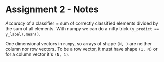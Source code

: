 # Assignment 2 - Notes

_Accuracy_ of a classifier = sum of correctly classified elements divided by the sum of all elements. With numpy we can do a nifty trick `(y_predict == y_label).mean()`.

One dimensional vectors in `numpy`, so arrays of shape `(N, )` are neither column nor row vectors. To be a row vector, it must have shape `(1, N)` or for a column vector it's `(N, 1)`.
